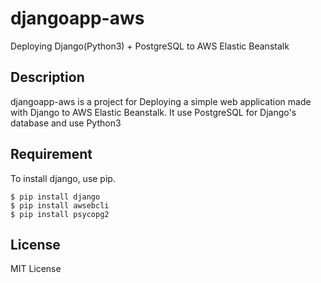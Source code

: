 # djangoapp-aws
Deploying Django(Python3)  + PostgreSQL to AWS Elastic Beanstalk


## Description
djangoapp-aws is a project for Deploying a simple web application made with Django to AWS Elastic Beanstalk.
It use PostgreSQL for Django's database and use Python3


## Requirement
To install django, use pip.
```
$ pip install django  
$ pip install awsebcli
$ pip install psycopg2
```

## License
MIT License

